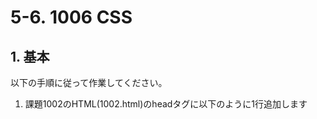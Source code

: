 # 5-6. 1006 CSS

## 1. 基本
以下の手順に従って作業してください。
1. 課題1002のHTML(1002.html)のheadタグに以下のように1行追加します

```html

```